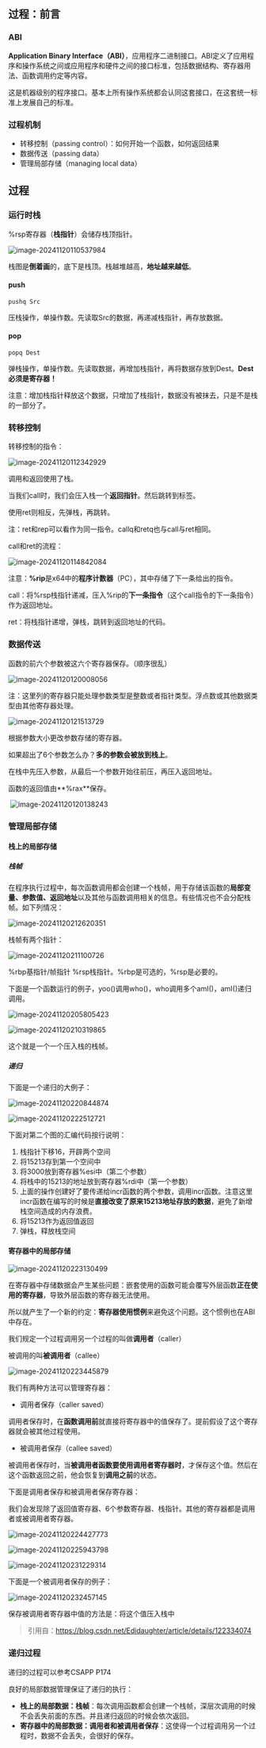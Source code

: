 ## 过程：前言

### ABI

**Application Binary Interface（ABI）**，应用程序二进制接口。ABI定义了应用程序和操作系统之间或应用程序和硬件之间的接口标准，包括数据结构、寄存器用法、函数调用约定等内容。

这是机器级别的程序接口。基本上所有操作系统都会认同这套接口，在这套统一标准上发展自己的标准。

### 过程机制

- 转移控制（passing control）：如何开始一个函数，如何返回结果
- 数据传送（passing data）
- 管理局部存储（managing local data）

## 过程

### 运行时栈

%rsp寄存器（**栈指针**）会储存栈顶指针。

![image-20241120110537984](https://lsky.ooooyasumi.com/i/2024/11/20/673d520306c1e.png)

栈图是**倒着画**的，底下是栈顶。栈越堆越高，**地址越来越低**。

#### push

```assembly
pushq Src
```

压栈操作，单操作数。先读取Src的数据，再递减栈指针，再存放数据。

#### pop

```assembly
popq Dest
```

弹栈操作，单操作数。先读取数据，再增加栈指针，再将数据存放到Dest。**Dest必须是寄存器！**

注意：增加栈指针释放这个数据，只增加了栈指针，数据没有被抹去，只是不是栈的一部分了。

### 转移控制

转移控制的指令：

![image-20241120112342929](https://lsky.ooooyasumi.com/i/2024/11/20/673d563f9c8a1.png)

调用和返回使用了栈。

当我们call时，我们会压入栈一个**返回指针**。然后跳转到标签。

使用ret则相反，先弹栈，再跳转。

注：ret和rep可以看作为同一指令。callq和retq也与call与ret相同。

call和ret的流程：

![image-20241120114842084](https://lsky.ooooyasumi.com/i/2024/11/20/673d5c1b1543a.png)

注意：**%rip**是x64中的**程序计数器**（PC），其中存储了下一条给出的指令。

call：将%rsp栈指针递减，压入%rip的**下一条指令**（这个call指令的下一条指令）作为返回地址。

ret：将栈指针递增，弹栈，跳转到返回地址的代码。

### 数据传送

函数的前六个参数被这六个寄存器保存。（顺序很乱）

![image-20241120120008056](https://lsky.ooooyasumi.com/i/2024/11/20/673d5ec92aa30.png)

注：这里列的寄存器只能处理参数类型是整数或者指针类型。浮点数或其他数据类型由其他寄存器处理。

![image-20241120121513729](https://lsky.ooooyasumi.com/i/2024/11/20/673d6252a98e9.png)

根据参数大小更改参数存储的寄存器。

如果超出了6个参数怎么办？**多的参数会被放到栈上**。

在栈中先压入参数，从最后一个参数开始往前压，再压入返回地址。

函数的返回值由**%rax**保存。

​           ![image-20241120120138243](https://lsky.ooooyasumi.com/i/2024/11/20/673d5f2311ed4.png) 

### 管理局部存储

#### 栈上的局部存储

##### 栈帧

在程序执行过程中，每次函数调用都会创建一个栈帧，用于存储该函数的**局部变量、参数值、返回地址**以及其他与函数调用相关的信息。有些情况也不会分配栈帧。如下列情况：

![image-20241120212620351](https://lsky.ooooyasumi.com/i/2024/11/20/673de37d2fe8c.png)

栈帧有两个指针：

![image-20241120211100726](https://lsky.ooooyasumi.com/i/2024/11/20/673ddfe61964f.png)

%rbp基指针/帧指针 %rsp栈指针。%rbp是可选的，%rsp是必要的。

下面是一个函数运行的例子，yoo()调用who()，who调用多个amI()，amI()递归调用。

![image-20241120205805423](https://lsky.ooooyasumi.com/i/2024/11/20/673ddcdfec935.png)

![image-20241120210319865](https://lsky.ooooyasumi.com/i/2024/11/20/673dde1ac8574.png) 

这个就是一个一个压入栈的栈帧。

##### 递归

下面是一个递归的大例子：

![image-20241120220844874](https://lsky.ooooyasumi.com/i/2024/11/20/673ded6fd69c1.png)

![image-20241120222512721](https://lsky.ooooyasumi.com/i/2024/11/20/673df14b26b7b.png)

下面对第二个图的汇编代码按行说明：

1. 栈指针下移16，开辟两个空间
2. 将15213存到第一个空间中
3. 将3000放到寄存器%esi中（第二个参数）
4. 将栈中的15213的地址放到寄存器%rdi中（第一个参数）
5. 上面的操作创建好了要传递给incr函数的两个参数，调用incr函数。注意这里incr函数在编写的时候是**直接改变了原来15213地址存放的数据**，避免了新增栈空间造成的内存浪费。
6. 将15213作为返回值返回
7. 弹栈，释放栈空间

#### 寄存器中的局部存储

![image-20241120223130499](https://lsky.ooooyasumi.com/i/2024/11/20/673df2c4c4038.png)

在寄存器中存储数据会产生某些问题：嵌套使用的函数可能会覆写外层函数**正在使用的寄存器**，导致外层函数的寄存器无法使用。

所以就产生了一个新的约定：**寄存器使用惯例**来避免这个问题。这个惯例也在ABI中存在。

我们规定一个过程调用另一个过程的叫做**调用者**（caller）

被调用的叫**被调用者**（callee）

![image-20241120223445879](https://lsky.ooooyasumi.com/i/2024/11/20/673df386caf8f.png)

我们有两种方法可以管理寄存器：

- 调用者保存（caller saved）

调用者保存时，在**函数调用前**就直接将寄存器中的值保存了。提前假设了这个寄存器就会被其他过程使用。

- 被调用者保存（callee saved）

被调用者保存时，当**被调用者函数要使用调用者寄存器时**，才保存这个值。然后在这个函数返回之前，他会恢复到**调用之前**的状态。

下面是调用者保存和被调用者保存寄存器：

我们会发现除了返回值寄存器、6个参数寄存器、栈指针。其他的寄存器都是调用者或被调用者寄存器。

![image-20241120224427773](https://lsky.ooooyasumi.com/i/2024/11/20/673df5ce7ef21.png)

![image-20241120225943798](https://lsky.ooooyasumi.com/i/2024/11/20/673df96350769.png)

![image-20241120231229314](https://lsky.ooooyasumi.com/i/2024/11/20/673dfc5e3ab7e.png)

下面是一个被调用者保存的例子：

![image-20241120232457145](https://lsky.ooooyasumi.com/i/2024/11/20/673dff4a36d7f.png)

保存被调用者寄存器中值的方法是：将这个值压入栈中

> 引用自：https://blog.csdn.net/Edidaughter/article/details/122334074

 ### 递归过程

递归的过程可以参考CSAPP P174

良好的局部数据管理保证了递归的执行：

- **栈上的局部数据：栈帧**：每次调用函数都会创建一个栈帧，深层次调用的时候不会丢失前面的东西。并且递归返回的时候会依次返回。
- **寄存器中的局部数据：调用者和被调用者保存**：这使得一个过程调用另一个过程时，数据不会丢失，会很好的保存。
